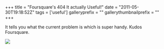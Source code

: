 +++
title = "Foursquare's 404 It actually Useful!"
date = "2011-05-30T19:18:52Z"
tags = ['useful']
galleryprefix = ""
gallerythumbnailprefix = ""
+++

It tells you what the current problem is which is super handy. Kudos
Foursquare.

![](/img/Foursquare.jpg)

